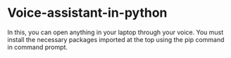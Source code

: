 # Voice-assistant-in-python
In this, you can open anything in your laptop through your voice. You must install the necessary packages imported at the top using the pip command in command prompt.
